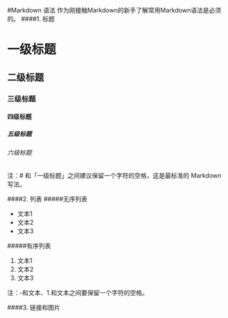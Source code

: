 #Markdown 语法
作为刚接触Markdown的新手了解常用Markdown语法是必须的。
####1. 标题
# 一级标题
## 二级标题
### 三级标题
#### 四级标题
##### 五级标题
###### 六级标题
注：# 和「一级标题」之间建议保留一个字符的空格，这是最标准的 Markdown 写法。

####2. 列表
#####无序列表
- 文本1
- 文本2
- 文本3

#####有序列表
1. 文本1
2. 文本2
3. 文本3

注：-和文本、1.和文本之间要保留一个字符的空格。

####3. 链接和图片